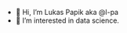 - 👋 Hi, I’m Lukas Papik aka @l-pa
- 👀 I’m interested in data science.

<!---
l-pa/l-pa is a ✨ special ✨ repository because its `README.md` (this file) appears on your GitHub profile.
You can click the Preview link to take a look at your changes.
--->

